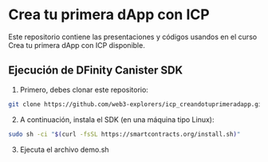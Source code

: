 # Crea tu primera dApp con ICP

Este repositorio contiene las presentaciones y códigos usandos en el curso Crea tu primera dApp con ICP disponible.


## Ejecución de DFinity Canister SDK

1. Primero, debes clonar este repositorio: 

```sh
git clone https://github.com/web3-explorers/icp_creandotuprimeradapp.git 
```

2. A continuación, instala el SDK (en una máquina tipo Linux):

```sh
sudo sh -ci "$(curl -fsSL https://smartcontracts.org/install.sh)"
```

3. Ejecuta el archivo demo.sh
